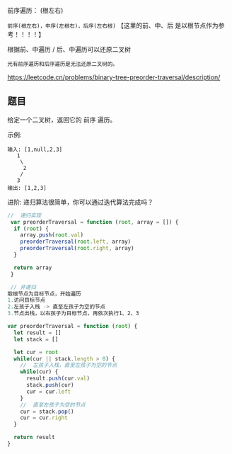 前序遍历： (根左右)

`前序(根左右)，中序(左根右)，后序(左右根)`
【这里的前、中、后 是以根节点作为参考！！！！】

根据前、中遍历 / 后、中遍历可以还原二叉树

`光有前序遍历和后序遍历是无法还原二叉树的。`

https://leetcode.cn/problems/binary-tree-preorder-traversal/description/


## 题目

给定一个二叉树，返回它的 前序 遍历。

示例:
```
输入: [1,null,2,3]
   1
    \
     2
    /
   3
输出: [1,2,3]
```
进阶: 递归算法很简单，你可以通过迭代算法完成吗？

```js
//  递归实现
 var preorderTraversal = function (root, array = []) {
  if (root) {
    array.push(root.val)
    preorderTraversal(root.left, array)
    preorderTraversal(root.right, array)
  }

  return array
 }

 // 非递归
取根节点为目标节点，开始遍历
1.访问目标节点
2.左孩子入栈 -> 直至左孩子为空的节点
3.节点出栈，以右孩子为目标节点，再依次执行1、2、3

var preorderTraversal = function (root) {
  let result = []
  let stack = []

  let cur = root 
  while(cur || stack.length > 0) {
    //  左孩子入栈，直至左孩子为空的节点
    while(cur) {
      result.push(cur.val)
      stack.push(cur)
      cur = cur.left
    }
    //  直至左孩子为空的节点
    cur = stack.pop()
    cur = cur.right
  }

  return result
}

```